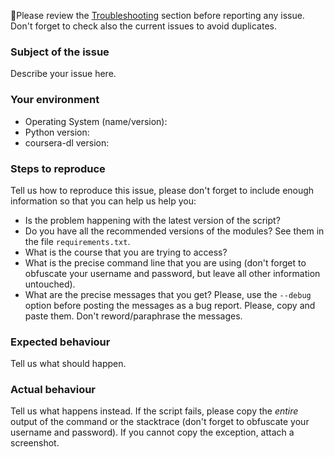 🚨Please review the [Troubleshooting](README.md#Troubleshooting) section
before reporting any issue. Don't forget to check also the current issues to
avoid duplicates.

### Subject of the issue
Describe your issue here.

### Your environment
* Operating System (name/version):
* Python version:
* coursera-dl version:

### Steps to reproduce
Tell us how to reproduce this issue, please don't forget to include
enough information so that you can help us help you:

* Is the problem happening with the latest version of the script?
* Do you have all the recommended versions of the modules? See them in the
  file `requirements.txt`.
* What is the course that you are trying to access?
* What is the precise command line that you are using (don't forget to obfuscate
  your username and password, but leave all other information untouched).
* What are the precise messages that you get? Please, use the `--debug`
  option before posting the messages as a bug report. Please, copy and paste
  them.  Don't reword/paraphrase the messages.

### Expected behaviour
Tell us what should happen.

### Actual behaviour
Tell us what happens instead. If the script fails, please copy the *entire*
output of the command or the stacktrace (don't forget to obfuscate your
username and password). If you cannot copy the exception, attach a screenshot.
